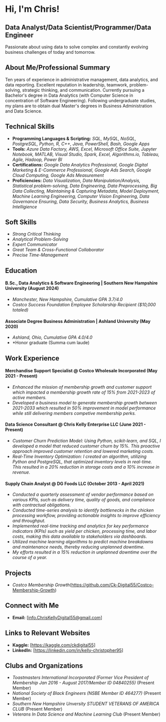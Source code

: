 # Hi, I'm Chris!




## Data Analyst/Data Scientist/Programmer/Data Engineer

 Passionate about using data to solve complex and constantly evolving business challenges of today and tomorrow.


## About Me/Professional Summary

 Ten years of experience in administrative management, data analytics, and data reporting. Excellent reputation in leadership, teamwork, problem-solving, strategic thinking, and communication. Currently pursuing a 
 Bachelor's degree in Data Analytics (with Computer Science in concentration of Software Engineering). Following undergraduate studies, my plans are to obtain dual Master's degrees in Business Administration and Data 
 Science.
  

## Technical Skills

- **Programming Languages & Scripting:** *SQL, MySQL, NoSQL, PostgreSQL, Python, R, C++, Java, PowerShell, Bash, Google Apps*
- **Tools:** *Azure Data Factory, AWS, Excel, Microsoft Office Suite, Jupyter Notebook, MATLAB, Visual Studio, Spark, Excel, Algorithms.io, Tableau, Agile, Hadoop, Power BI*
- **Certifications:** *Google Data Analytics Professional, Google Digital Marketing & E-Commerce Professional, Google Ads Search, Google Cloud Computing, Google Ads Measurement*
- **Proficiencies:** *Data Visualization, Data Manipulation/Analysis, Statistical problem-solving, Data Engineering, Data Preprocessing, Big Data Collecting, Maintaining & Capturing Metadata, Model Deployment, Machine 
    Learning Engineering, Computer Vision Engineering, Data Governance Ensuring, Data Security, Business Analytics, Business Intelligience*


## Soft Skills
- *Strong Critical Thinking*
- *Analytical Problem-Solving*
- *Expert Communicator*
- *Great Team & Cross-Functional Collaborator*
- *Precise Time-Management*
  

## Education

 #### B.Sc., Data Analytics & Software Engineering | Southern New Hampshire University (August 2024)
- *Manchester, New Hampshire, Cumulative GPA 3.7/4.0*
- *Costco Success Foundation Employee Scholarship Recipient ($10,000 totaled)*
  
 
 #### Associate Degree Business Administration | Ashland University (May 2020)
- *Ashland, Ohio, Cumulative GPA 4.0/4.0*
- *Honor graduate (Summa cum laude)
  

## Work Experience

#### Merchandise Support Specialist @ Costco Wholesale Incorporated (May 2021 - Present)
- *Enhanced the mission of membership growth and customer support which impacted a membership growth rate of 15% from 2021-2023 of active members.*
- *Developed a business model to generate membership growth between 2021-2033 which resulted in 50% improvement in model performance while still delivering members competive membership perks.*
  

#### Data Science Consultant @ Chris Kelly Enterprise LLC (June 2021 - Present)
- *Customer Churn Prediction Model: Using Python, scikit-learn, and SQL, I developed a model that reduced customer churn by 15%. This proactive approach improved customer retention and lowered marketing costs.*
- *Real-Time Inventory Optimization: I created an algorithm, utilizing Python and PostgreSQL, that optimized inventory levels in real-time. This resulted in a 20% reduction in storage costs and a 10% increase in revenue.*
  

#### Supply Chain Analyst @ DG Foods LLC (October 2013 - April 2021)
- *Conducted a quarterly assessment of vendor performance based on various KPIs, such as delivery time, quality of goods, and compliance with contractual obligations.*
- *Conducted time-series analysis to identify bottlenecks in the chicken processing workflow, providing actionable insights to improve efficiency and throughput.*
- *Implemented real-time tracking and analytics for key performance indicators (KPIs) such as yield per chicken, processing time, and labor costs, making this data available to stakeholders via dashboards.*
- *Utilized machine learning algorithms to predict machine breakdowns and maintenance needs, thereby reducing unplanned downtime.*
- *My efforts resulted in a 15% reduction in unplanned downtime over the course of a year.*
  

## Projects

- *Costco Membership Growth*(https://github.com/Ck-Digital55/Costco-Membership-Growth)
 

## Connect with Me

- **Email:** [info.ChrisKellyDigital55@gmail.com]


## Links to Relevant Websites

- **Kaggle:** [https://kaggle.com/ckdigital55]
- **LinkedIn:** [https://linkedin.com/in/kelly-christopher95]


## Clubs and Organizations

- *Toastmasters International Incorporated (Former Vice President of Membership Jan 2016 - August 2017/Member ID 04840255)* (Present Member)
- *National Society of Black Engineers (NSBE Member ID 464277)* (Present Member)
- *Southern New Hampshire Unversity STUDENT VETERANS OF AMERICA CLUB* (Present Member)
- *Veterans In Data Science and Machine Learning Club* (Present Member)
  
